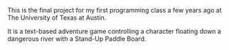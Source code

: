 This is the final project for my first programming class a few years ago at The University of Texas at Austin.

It is a text-based adventure game controlling a character floating down a dangerous river with a Stand-Up Paddle Board.

